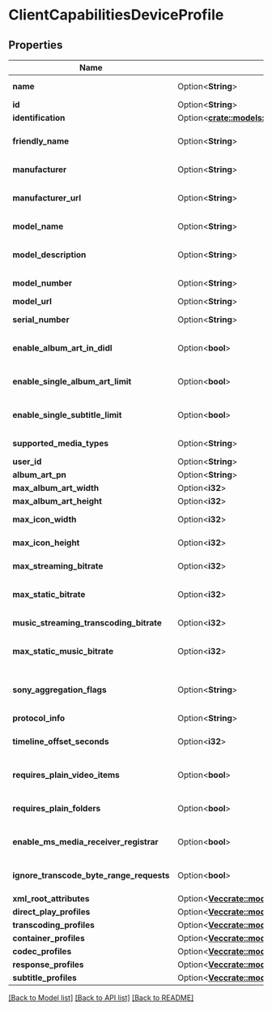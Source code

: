 # ClientCapabilitiesDeviceProfile

## Properties

Name | Type | Description | Notes
------------ | ------------- | ------------- | -------------
**name** | Option<**String**> | Gets or sets the name of this device profile. | [optional]
**id** | Option<**String**> | Gets or sets the Id. | [optional]
**identification** | Option<[**crate::models::DeviceProfileIdentification**](DeviceProfile_Identification.md)> |  | [optional]
**friendly_name** | Option<**String**> | Gets or sets the friendly name of the device profile, which can be shown to users. | [optional]
**manufacturer** | Option<**String**> | Gets or sets the manufacturer of the device which this profile represents. | [optional]
**manufacturer_url** | Option<**String**> | Gets or sets an url for the manufacturer of the device which this profile represents. | [optional]
**model_name** | Option<**String**> | Gets or sets the model name of the device which this profile represents. | [optional]
**model_description** | Option<**String**> | Gets or sets the model description of the device which this profile represents. | [optional]
**model_number** | Option<**String**> | Gets or sets the model number of the device which this profile represents. | [optional]
**model_url** | Option<**String**> | Gets or sets the ModelUrl. | [optional]
**serial_number** | Option<**String**> | Gets or sets the serial number of the device which this profile represents. | [optional]
**enable_album_art_in_didl** | Option<**bool**> | Gets or sets a value indicating whether EnableAlbumArtInDidl. | [optional][default to false]
**enable_single_album_art_limit** | Option<**bool**> | Gets or sets a value indicating whether EnableSingleAlbumArtLimit. | [optional][default to false]
**enable_single_subtitle_limit** | Option<**bool**> | Gets or sets a value indicating whether EnableSingleSubtitleLimit. | [optional][default to false]
**supported_media_types** | Option<**String**> | Gets or sets the SupportedMediaTypes. | [optional]
**user_id** | Option<**String**> | Gets or sets the UserId. | [optional]
**album_art_pn** | Option<**String**> | Gets or sets the AlbumArtPn. | [optional]
**max_album_art_width** | Option<**i32**> | Gets or sets the MaxAlbumArtWidth. | [optional]
**max_album_art_height** | Option<**i32**> | Gets or sets the MaxAlbumArtHeight. | [optional]
**max_icon_width** | Option<**i32**> | Gets or sets the maximum allowed width of embedded icons. | [optional]
**max_icon_height** | Option<**i32**> | Gets or sets the maximum allowed height of embedded icons. | [optional]
**max_streaming_bitrate** | Option<**i32**> | Gets or sets the maximum allowed bitrate for all streamed content. | [optional]
**max_static_bitrate** | Option<**i32**> | Gets or sets the maximum allowed bitrate for statically streamed content (= direct played files). | [optional]
**music_streaming_transcoding_bitrate** | Option<**i32**> | Gets or sets the maximum allowed bitrate for transcoded music streams. | [optional]
**max_static_music_bitrate** | Option<**i32**> | Gets or sets the maximum allowed bitrate for statically streamed (= direct played) music files. | [optional]
**sony_aggregation_flags** | Option<**String**> | Gets or sets the content of the aggregationFlags element in the urn:schemas-sonycom:av namespace. | [optional]
**protocol_info** | Option<**String**> | Gets or sets the ProtocolInfo. | [optional]
**timeline_offset_seconds** | Option<**i32**> | Gets or sets the TimelineOffsetSeconds. | [optional][default to 0]
**requires_plain_video_items** | Option<**bool**> | Gets or sets a value indicating whether RequiresPlainVideoItems. | [optional][default to false]
**requires_plain_folders** | Option<**bool**> | Gets or sets a value indicating whether RequiresPlainFolders. | [optional][default to false]
**enable_ms_media_receiver_registrar** | Option<**bool**> | Gets or sets a value indicating whether EnableMSMediaReceiverRegistrar. | [optional][default to false]
**ignore_transcode_byte_range_requests** | Option<**bool**> | Gets or sets a value indicating whether IgnoreTranscodeByteRangeRequests. | [optional][default to false]
**xml_root_attributes** | Option<[**Vec<crate::models::XmlAttribute>**](XmlAttribute.md)> | Gets or sets the XmlRootAttributes. | [optional]
**direct_play_profiles** | Option<[**Vec<crate::models::DirectPlayProfile>**](DirectPlayProfile.md)> | Gets or sets the direct play profiles. | [optional]
**transcoding_profiles** | Option<[**Vec<crate::models::TranscodingProfile>**](TranscodingProfile.md)> | Gets or sets the transcoding profiles. | [optional]
**container_profiles** | Option<[**Vec<crate::models::ContainerProfile>**](ContainerProfile.md)> | Gets or sets the container profiles. | [optional]
**codec_profiles** | Option<[**Vec<crate::models::CodecProfile>**](CodecProfile.md)> | Gets or sets the codec profiles. | [optional]
**response_profiles** | Option<[**Vec<crate::models::ResponseProfile>**](ResponseProfile.md)> | Gets or sets the ResponseProfiles. | [optional]
**subtitle_profiles** | Option<[**Vec<crate::models::SubtitleProfile>**](SubtitleProfile.md)> | Gets or sets the subtitle profiles. | [optional]

[[Back to Model list]](../README.md#documentation-for-models) [[Back to API list]](../README.md#documentation-for-api-endpoints) [[Back to README]](../README.md)


